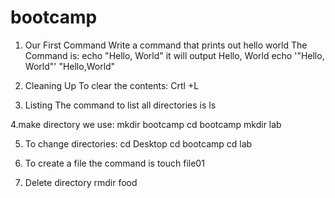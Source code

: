# bootcamp
1. Our First Command
Write a command that prints out hello world
  The Command is:
         echo "Hello, World"
         it will output Hello, World
         echo '"Hello, World"'
         "Hello,World"

2. Cleaning Up
To clear the contents:
  Crtl +L
  
3. Listing
The command to list all directories is ls

4.make directory we use:
  mkdir bootcamp
  cd bootcamp
  mkdir lab
  
5. To change directories:
cd Desktop
cd bootcamp
cd lab

6. To create a file
the command is touch file01

7. Delete directory
rmdir food
